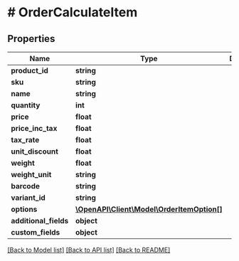 # # OrderCalculateItem

## Properties

Name | Type | Description | Notes
------------ | ------------- | ------------- | -------------
**product_id** | **string** |  | [optional]
**sku** | **string** |  | [optional]
**name** | **string** |  | [optional]
**quantity** | **int** |  | [optional]
**price** | **float** |  | [optional]
**price_inc_tax** | **float** |  | [optional]
**tax_rate** | **float** |  | [optional]
**unit_discount** | **float** |  | [optional]
**weight** | **float** |  | [optional]
**weight_unit** | **string** |  | [optional]
**barcode** | **string** |  | [optional]
**variant_id** | **string** |  | [optional]
**options** | [**\OpenAPI\Client\Model\OrderItemOption[]**](OrderItemOption.md) |  | [optional]
**additional_fields** | **object** |  | [optional]
**custom_fields** | **object** |  | [optional]

[[Back to Model list]](../../README.md#models) [[Back to API list]](../../README.md#endpoints) [[Back to README]](../../README.md)
